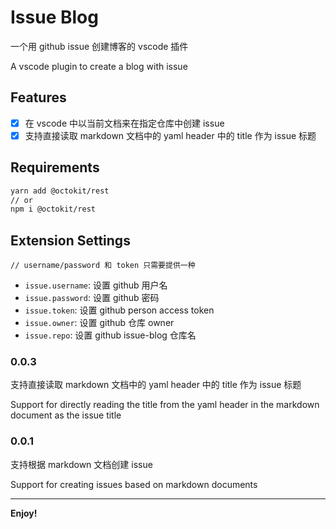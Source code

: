 # Issue Blog

一个用 github issue 创建博客的 vscode 插件

A vscode plugin to create a blog with issue

## Features

- [x] 在 vscode 中以当前文档来在指定仓库中创建 issue
- [x] 支持直接读取 markdown 文档中的 yaml header 中的 title 作为 issue 标题

## Requirements

```bash
yarn add @octokit/rest
// or
npm i @octokit/rest
```

## Extension Settings
`// username/password 和 token 只需要提供一种`

* `issue.username`: 设置 github 用户名
* `issue.password`: 设置 github 密码
* `issue.token`: 设置 github person access token
* `issue.owner`: 设置 github 仓库 owner
* `issue.repo`: 设置 github issue-blog 仓库名

### 0.0.3

支持直接读取 markdown 文档中的 yaml header 中的 title 作为 issue 标题

Support for directly reading the title from the yaml header in the markdown document as the issue title

### 0.0.1

支持根据 markdown 文档创建 issue

Support for creating issues based on markdown documents

-----------------------------------------------------------------------------------------------------------

**Enjoy!**
